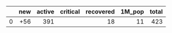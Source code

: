 |    |   new |   active | critical   |   recovered |   1M_pop |   total |
|---:|------:|---------:|:-----------|------------:|---------:|--------:|
|  0 |   +56 |      391 |            |          18 |       11 |     423 |